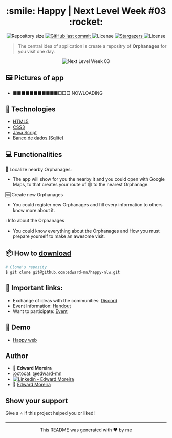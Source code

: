 <h1 align="center">:smile: Happy | Next Level Week #03 :rocket:</h1>
<p align="center">	
  <img alt="Repository size" src="https://img.shields.io/github/repo-size/edward-mn/happy-nlw?color=5622c9">

  <a href="https://github.com/edward-mn/happy-nlw/commits/master">
    <img alt="GitHub last commit" src="https://img.shields.io/github/last-commit/edward-mn/happy-nlw?color=5622c9">
  </a> 
  
  <img alt="License" src="https://img.shields.io/badge/license-MIT-5622c9">
  
  <a href="https://github.com/edward-mn/happy-nlw/stargazers">
    <img alt="Stargazers" src="https://img.shields.io/github/stars/edward-mn/happy-nlw?color=5622c9&logo=github">
  </a>
  
  <img alt="License" src="https://img.shields.io/badge/trail-discovery-cca714">   
</p>

> The central idea of application is create a repositry of **Orphanages** for you visit one day.

<p align="center">
   <img src="./public/images/Wallpapers/NLW_03_1920x1080.png" alt="Next Level Week 03"/>
</p>

## :framed_picture: Pictures of app
- ■■■■■■■■■■■□□□  NOWLOADING

## :wrench: Technologies 
- [HTML5](https://pt.wikipedia.org/wiki/HTML5)
- [CSS3](https://pt.wikipedia.org/wiki/CSS3)
- [Java Script](https://www.javascript.com/)
- [Banco de dados (Sqlite)](https://www.sqlite.org/index.html) 

## :computer: Functionalities

:round_pushpin: Localize nearby Orphanages:
- The app will show for you the nearby it and you could open with Google Maps, to that creates your route of :smile: to the nearest Orphanage.

:new: Create new Orphanages
- You could register new Orphanages and fill every information to others know more about it.

:information_source: Info about the Orphanages
- You could know everything about the Orphanages and How you must prepare yourself to make an awesome visit.

## :package: How to [download](https://github.com/edward-mn/happy-nlw/archive/master.zip)
```bash
# Clone's reposity
$ git clone git@github.com:edward-mn/happy-nlw.git
```

## 🔗 Important links:

- Exchange of ideas with the communities: [Discord](https://discord.com/invite/zgvZhUP)
- Event Information: [Handout](https://storage.googleapis.com/golden-wind/nextlevelweek/Apostila-NLW2.pdf)
- Want to participate: [Event](https://nextlevelweek.com/inscricao/2)

## :eyes: Demo
- [Happy web](happy-web-nlw3.netlify.app/)

## Author

* 👤 **Edward Moreira**
* :octocat: [@edward-mn](https://github.com/edward-mn)
* <a href="https://www.linkedin.com/in/edward-moreira-5b3056115/">
    <img alt="Linkedin - Edward Moreira" src="https://img.shields.io/badge/-Edward--Moreira-blue?style=flat-square&logo=Linkedin&logoColor=white&link=https://www.linkedin.com/in/edward-moreira-5b3056115/">
  </a> 
* :rocket: [Edward Moreira](https://app.rocketseat.com.br/me/edward-moreira-do-nascimento-02578)

## Show your support

Give a ⭐️ if this project helped you or liked!

***
<p align="center"> This README was generated with ❤️ by me </p>
